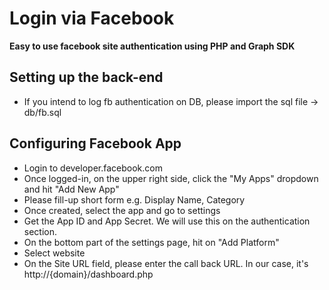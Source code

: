 # Login via Facebook

**Easy to use facebook site authentication using PHP and Graph SDK**

## Setting up the back-end

 - If you intend to log fb authentication on DB, please import the sql file -> db/fb.sql

## Configuring Facebook App

 - Login to developer.facebook.com
 - Once logged-in, on the upper right side, click the "My Apps" dropdown and hit "Add New App"
 - Please fill-up short form e.g. Display Name, Category
 - Once created, select the app and go to settings
 - Get the App ID and App Secret. We will use this on the authentication section.
 - On the bottom part of the settings page, hit on "Add Platform"
 - Select website
 - On the Site URL field, please enter the call back URL. In our case, it's http://{domain}/dashboard.php